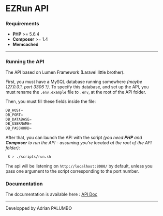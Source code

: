 # EZRun API

### Requirements

* **PHP** >= 5.6.4
* **Composer** >= 1.4
* **Memcached**

---
### Running the API

The API based on Lumen Framework (Laravel little brother).

First, you must have a MySQL database running somewhere _(maybe 127.0.0.1, port 3306 ?)_.
To specify this database, and set up the API, you must rename the `.env.example` file to `.env`, at the root of the API folder.

Then, you must fill these fields inside the file: 
 ```javascript
 DB_HOST=
 DB_PORT=
 DB_DATABASE=
 DB_USERNAME=
 DB_PASSWORD=
 ```

After that, you can launch the API with the script _(you need **PHP** and **Composer** to run the API - assuming you're located at the root of the API folder)_:
 
 ```bash
  $ > ./scripts/run.sh
  ```
 The api will be listening on `http://localhost:8080/` by default, unless you pass one argument to the script corresponding to the port number.
 
 ### Documentation
 
 The documentation is available here : [API Doc](./docs/api.md)


---

Developped by Adrian PALUMBO